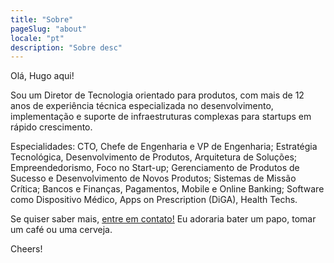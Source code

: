 ```yaml
---
title: "Sobre"
pageSlug: "about"
locale: "pt"
description: "Sobre desc"
---
```


Olá, Hugo aqui!

Sou um Diretor de Tecnologia orientado para produtos, com mais de 12 anos de experiência técnica especializada no desenvolvimento, implementação e suporte de infraestruturas complexas para startups em rápido crescimento.

Especialidades: CTO, Chefe de Engenharia e VP de Engenharia; Estratégia Tecnológica, Desenvolvimento de Produtos, Arquitetura de Soluções; Empreendedorismo, Foco no Start-up; Gerenciamento de Produtos de Sucesso e Desenvolvimento de Novos Produtos; Sistemas de Missão Crítica; Bancos e Finanças, Pagamentos, Mobile e Online Banking; Software como Dispositivo Médico, Apps on Prescription (DiGA), Health Techs.

Se quiser saber mais, [entre em contato!](/pt/contact) Eu adoraria bater um papo, tomar um café ou uma cerveja.

Cheers!
